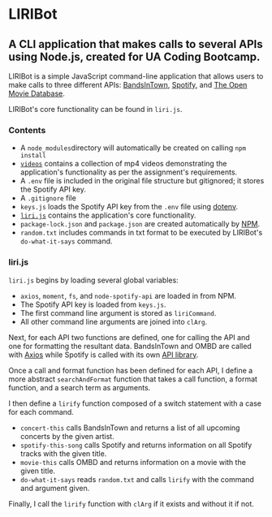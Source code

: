 # LIRIBot
## A CLI application that makes calls to several APIs using Node.js, created for UA Coding Bootcamp.

LIRIBot is a simple JavaScript command-line application that allows users to make calls to three different APIs: [BandsInTown](https://manager.bandsintown.com/support/bandsintown-api), [Spotify](https://developer.spotify.com/documentation/web-api/), and [The Open Movie Database](http://www.omdbapi.com/).

LIRIBot's core functionality can be found in `liri.js`.

### Contents
* A `node_modules`directory will automatically be created on calling `npm install`
* [`videos`](./videos) contains a collection of mp4 videos demonstrating the application's functionality as per the assignment's requirements.
* A `.env` file is included in the original file structure but gitignored; it stores the Spotify API key.
* A `.gitignore` file
* `keys.js` loads the Spotify API key from the `.env` file using [dotenv](https://www.npmjs.com/package/dotenv).
* [`liri.js`](./liri.js) contains the application's core functionality.
* `package-lock.json` and `package.json` are created automatically by [NPM](https://www.npmjs.com/).
* `random.txt` includes commands in txt format to be executed by LIRIBot's `do-what-it-says` command.

### liri.js

`liri.js` begins by loading several global variables:
* `axios`, `moment`, `fs`, and `node-spotify-api` are loaded in from NPM.
* The Spotify API key is loaded from `keys.js`.
* The first command line argument is stored as `liriCommand`.
* All other command line arguments are joined into `clArg`.

Next, for each API two functions are defined, one for calling the API and one for formatting the resultant data. BandsInTown and OMBD are called with [Axios](https://www.npmjs.com/package/axios) while Spotify is called with its own [API library](https://www.npmjs.com/package/node-spotify-api).

Once a call and format function has been defined for each API, I define a more abstract `searchAndFormat` function that takes a call function, a format function, and a search term as arguments.

I then define a `lirify` function composed of a switch statement with a case for each command.
* `concert-this` calls BandsInTown and returns a list of all upcoming concerts by the given artist.
* `spotify-this-song` calls Spotify and returns information on all Spotify tracks with the given title.
* `movie-this` calls OMBD and returns information on a movie with the given title.
* `do-what-it-says` reads `random.txt` and calls `lirify` with the command and argument given.

Finally, I call the `lirify` function with `clArg` if it exists and without it if not.

